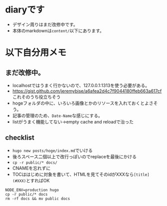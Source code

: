 # diaryです
- デザイン周りはまだ改修中です。
- 本体のmarkdownは`content/`以下にあります。

# 以下自分用メモ
## まだ改修中。 
- localhostではうまく行かないので、127.0.0.1:1313を使う必要がある。    
- https://gist.github.com/jeremybise/a6afea2d4c7f9044180ffeb663a617cf これそのうち役立ちそう  
- hogeフォルダの中に、いろいろ画像とかのリソースを入れておくとよさそう。  
- 記事の管理のため、`Date-Name`な感じにする。  
- listがうまく機能してない→empty cache and reloadで治った

## checklist
- `hugo new posts/hoge/index.md`でいける  
- 後ろスペース二個以上で改行っぽいのでreplaceを最後にかける  
- `cp -r public/* docs/`  
- CNAMEを忘れずに
- TOCははじめに対象を書いて、HTMLを見てそのidがXXXなら`[title](#XXX)`とすればOK

```
NODE_ENV=production hugo
cp -r public/* docs
rm -rf docs && mv public docs
```